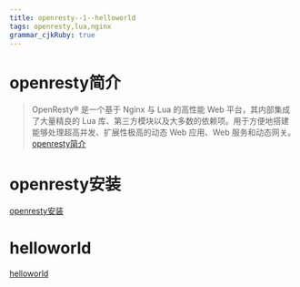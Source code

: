 ```yaml
---
title: openresty--1--helloworld
tags: openresty,lua,nginx
grammar_cjkRuby: true
---
```


# openresty简介

>OpenResty® 是一个基于 Nginx 与 Lua 的高性能 Web 平台，其内部集成了大量精良的 Lua 库、第三方模块以及大多数的依赖项。用于方便地搭建能够处理超高并发、扩展性极高的动态 Web 应用、Web 服务和动态网关。[openresty简介](http://openresty.org/cn/)

# openresty安装

[openresty安装](http://openresty.org/cn/installation.html)


# helloworld

[helloworld](http://openresty.org/cn/getting-started.html)
